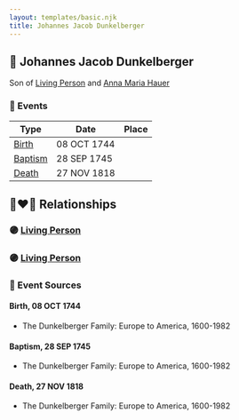 ```yaml
---
layout: templates/basic.njk
title: Johannes Jacob Dunkelberger
---
```

## 🔵 Johannes Jacob Dunkelberger

Son of [Living Person](/people/1/13545057) and [Anna Maria Hauer](/people/2/22963774)

### 📆 Events

Type | Date | Place
------ | ------ | ------
[Birth](#event-9856b2fd-e75a-4b56-96b9-9ae119f1e3c7) | 08 OCT 1744 |
[Baptism](#event-a11ba6f3-f187-43e7-b076-4abf4313a50c) | 28 SEP 1745 |
[Death](#event-a5983b3a-7879-4929-8ffa-1071fbbb3884) | 27 NOV 1818 |

## 👩‍❤️‍👨 Relationships

### 🟣 [Living Person](/people/2/28574928)

### 🟣 [Living Person](/people/7/71135297)

### 📰 Event Sources

#### <a id="event-9856b2fd-e75a-4b56-96b9-9ae119f1e3c7"></a> Birth, 08 OCT 1744
* The Dunkelberger Family: Europe to America, 1600-1982

#### <a id="event-a11ba6f3-f187-43e7-b076-4abf4313a50c"></a> Baptism, 28 SEP 1745
* The Dunkelberger Family: Europe to America, 1600-1982

#### <a id="event-a5983b3a-7879-4929-8ffa-1071fbbb3884"></a> Death, 27 NOV 1818
* The Dunkelberger Family: Europe to America, 1600-1982